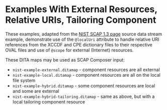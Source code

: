 # Examples With External Resources, Relative URIs, Tailoring Component

These examples, adapted from the 
[NIST SCAP 1.3 page](https://csrc.nist.gov/Projects/Security-Content-Automation-Protocol/SCAP-Releases/SCAP-1-3 "NIST SCAP 1.3 page") 
source data stream example,
demonstrate use of the `@localUri` attribute to handle relative 
URI references from the XCCDF and CPE dictionary files to their 
respective OVAL files and use of `@scope` for external (Internet) 
resources.

These DITA maps may be used as SCAP Composer input:

- `nist-example-external.ditamap` - component resources are all external
- `nist-example-local.ditamap` - component resources are all on the local file system
- `nist-example-hybrid.ditamap` - some component resources are local and some are external
- `nist-example-hybrid-tailoring.ditamap` - same as above, but with a local tailoring component resource
